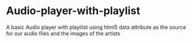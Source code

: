 # Audio-player-with-playlist
A basic Audio player with playilist using html5 data attribute
as the source for our audio files and the images of the artists
